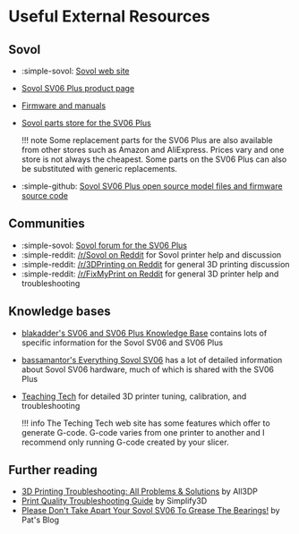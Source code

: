 # Useful External Resources

## Sovol

* :simple-sovol: [Sovol web site][sovol]
* [Sovol SV06 Plus product page][sovol-sv06-plus]
* [Firmware and manuals][sovol-downloads]
* [Sovol parts store for the SV06 Plus][sovol-sv06-plus-parts]

    !!! note
        Some replacement parts for the SV06 Plus are also available from other
        stores such as Amazon and AliExpress. Prices vary and one store is not
        always the cheapest. Some parts on the SV06 Plus can also be substituted
        with generic replacements.

* :simple-github: [Sovol SV06 Plus open source model files and firmware source code][sovol-sv06-plus-repo]

## Communities

* :simple-sovol: [Sovol forum for the SV06 Plus][sovol-sv06-plus-forum]
* :simple-reddit: [/r/Sovol on Reddit][reddit-sovol] for Sovol printer help and
  discussion
* :simple-reddit: [/r/3DPrinting on Reddit][reddit-3dprinting] for general 3D
  printing discussion
* :simple-reddit: [/r/FixMyPrint on Reddit][reddit-fixmyprint] for general 3D
  printer help and troubleshooting

## Knowledge bases

* [blakadder's SV06 and SV06 Plus Knowledge Base][blakadder-sv06-kb] contains
  lots of specific information for the Sovol SV06 and SV06 Plus
* [bassamantor's Everything Sovol SV06][bassamantor-everything-sovol-sv06]
  has a lot of detailed information about Sovol SV06 hardware, much of which is
  shared with the SV06 Plus
* [Teaching Tech][teaching-tech] for detailed 3D printer tuning, calibration,
  and troubleshooting

    !!! info
        The Teching Tech web site has some features which offer to generate
        G-code. G-code varies from one printer to another and I recommend only
        running G-code created by your slicer.

## Further reading

* [3D Printing Troubleshooting: All Problems & Solutions][all3dp-troubleshooting] by All3DP
* [Print Quality Troubleshooting Guide][simplify3d-print-quality-troubleshooting-guide] by Simplify3D
* [Please Don't Take Apart Your Sovol SV06 To Grease The Bearings!][patshead-bearings] by Pat's Blog


[all3dp-troubleshooting]: https://all3dp.com/1/common-3d-printing-problems-troubleshooting-3d-printer-issues/
[bassamantor-everything-sovol-sv06]: https://github.com/bassamanator/everything-sovol-sv06
[blakadder-sv06-kb]: https://sv06.blakadder.com/
[patshead-bearings]: https://blog.patshead.com/2023/05/please-dont-take-apart-your-sovol-sv06-to-grease-the-bearings.html
[reddit-3dprinting]: https://old.reddit.com/r/3DPrinting/
[reddit-fixmyprint]: https://old.reddit.com/r/FixMyPrint/
[reddit-sovol]: https://old.reddit.com/r/Sovol/
[simplify3d-print-quality-troubleshooting-guide]: https://www.simplify3d.com/resources/print-quality-troubleshooting/
[sovol-downloads]: https://www.sovol3d.com/pages/download
[sovol-sv06-plus-forum]: https://forum.sovol3d.com/c/sovl-sv06-plus/52
[sovol-sv06-plus-parts]: https://www.sovol3d.com/collections/fdm-parts/For-Sovol-SV06-Plus
[sovol-sv06-plus-repo]: https://github.com/sovol3d/sv06-PLUS/
[sovol-sv06-plus]: https://www.sovol3d.com/products/sovol-sv06-plus-fully-open-source-3d-printer-with-linear-rail-structure
[sovol]: https://sovol3d.com
[teaching-tech]: https://teachingtechyt.github.io/
